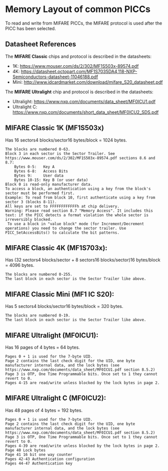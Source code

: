 # Memory Layout of common PICCs

To read and write from MIFARE PICCs, the MIFARE protocol is used after the PICC has been selected.

## Datasheet References

The **MIFARE Classic** chips and protocol is described in the datasheets:
  *  1K:   https://www.mouser.com/ds/2/302/MF1S503x-89574.pdf
  *  4K:   https://datasheet.octopart.com/MF1S7035DA4,118-NXP-Semiconductors-datasheet-11046188.pdf
  *  Mini: http://www.idcardmarket.com/download/mifare_S20_datasheet.pdf

The **MIFARE Ultralight** chip and protocol is described in the datasheets:
  *  Ultralight:   https://www.nxp.com/documents/data_sheet/MF0ICU1.pdf
  *  Ultralight C: https://www.nxp.com/documents/short_data_sheet/MF0ICU2_SDS.pdf

## MIFARE Classic 1K (MF1S503x)

Has 16 sectors4 blocks/sector16 bytes/block = 1024 bytes.

    The blocks are numbered 0-63.
    Block 3 in each sector is the Sector Trailer. See https://www.mouser.com/ds/2/302/MF1S503x-89574.pdf sections 8.6 and 8.7:
        Bytes 0-5:   Key A
        Bytes 6-8:   Access Bits
        Bytes 9:     User data
        Bytes 10-15: Key B (or user data)
    Block 0 is read-only manufacturer data.
    To access a block, an authentication using a key from the block's sector must be performed first.
    Example: To read from block 10, first authenticate using a key from sector 3 (blocks 8-11).
    All keys are set to FFFFFFFFFFFFh at chip delivery.
    Warning: Please read section 8.7 "Memory Access". It includes this text: if the PICC detects a format violation the whole sector is irreversibly blocked.
     To use a block in "value block" mode (for Increment/Decrement operations) you need to change the sector trailer. Use PICC_SetAccessBits() to calculate the bit patterns.

## MIFARE Classic 4K (MF1S703x):

Has (32 sectors4 blocks/sector + 8 sectors16 blocks/sector)16 bytes/block = 4096 bytes.

    The blocks are numbered 0-255.
    The last block in each sector is the Sector Trailer like above.

## MIFARE Classic Mini (MF1 IC S20):

Has 5 sectors4 blocks/sector16 bytes/block = 320 bytes.

    The blocks are numbered 0-19.
    The last block in each sector is the Sector Trailer like above.

## MIFARE Ultralight (MF0ICU1):

Has 16 pages of 4 bytes = 64 bytes.

    Pages 0 + 1 is used for the 7-byte UID.
    Page 2 contains the last check digit for the UID, one byte manufacturer internal data, and the lock bytes (see https://www.nxp.com/documents/data_sheet/MF0ICU1.pdf section 8.5.2)
    Page 3 is OTP, One Time Programmable bits. Once set to 1 they cannot revert to 0.
    Pages 4-15 are read/write unless blocked by the lock bytes in page 2.

## MIFARE Ultralight C (MF0ICU2):

Has 48 pages of 4 bytes = 192 bytes.

    Pages 0 + 1 is used for the 7-byte UID.
    Page 2 contains the last check digit for the UID, one byte manufacturer internal data, and the lock bytes (see https://www.nxp.com/documents/data_sheet/MF0ICU1.pdf section 8.5.2)
    Page 3 is OTP, One Time Programmable bits. Once set to 1 they cannot revert to 0.
    Pages 4-39 are read/write unless blocked by the lock bytes in page 2.
    Page 40 Lock bytes
    Page 41 16 bit one way counter
    Pages 42-43 Authentication configuration
    Pages 44-47 Authentication key
